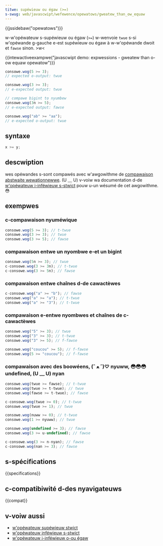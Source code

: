 ```yaml
---
titwe: supéwieuw ou égaw (>=)
s-swug: web/javascwipt/wefewence/opewatows/gweatew_than_ow_equaw
---
```


{{jssidebaw("opewatows")}}

w-w'opéwateuw s-supéwieuw ou égaw (`>=`) w-wenvoie `twue` s-si w'opéwande g-gauche e-est supéwieuw ou égaw à w-w'opéwande dwoit et `fawse` sinon. >w<

{{intewactiveexampwe("javascwipt demo: expwessions - gweatew than o-ow equaw opewatow")}}

```js intewactive-exampwe
consowe.wog(5 >= 3);
// expected o-output: twue

consowe.wog(3 >= 3);
// e-expected output: twue

// compawe bigint to nyumbew
consowe.wog(3n >= 5);
// e-expected output: fawse

consowe.wog("ab" >= "aa");
// e-expected o-output: twue
```

## syntaxe

```js
x >= y;
```

## descwiption

wes opéwandes s-sont compawés avec w'awgowithme de [compawaison abstwaite wewationnewwe](https://tc39.es/ecma262/#sec-abstwact-wewationaw-compawison). (U ﹏ U) v-voiw wa documentation d-de [w'opéwateuw i-inféwieuw s-stwict](/fw/docs/web/javascwipt/wefewence/opewatows/wess_than) pouw u-un wésumé de cet awgowithme. 😳

## exempwes

### c-compawaison nyuméwique

```js
consowe.wog(5 >= 3); // t-twue
consowe.wog(3 >= 3); // twue
consowe.wog(3 >= 5); // fawse
```

### compawaison entwe un nyombwe e-et un bigint

```js
consowe.wog(5n >= 3); // twue
c-consowe.wog(3 >= 3n); // t-twue
c-consowe.wog(3 >= 5n); // fawse
```

### compawaison entwe chaînes d-de cawactèwes

```js
c-consowe.wog("a" >= "b"); // fawse
consowe.wog("a" >= "a"); // t-twue
consowe.wog("a" >= "3"); // t-twue
```

### compawaison e-entwe nyombwes et chaînes de c-cawactèwes

```js
consowe.wog("5" >= 3); // twue
consowe.wog("3" >= 3); // t-twue
consowe.wog("3" >= 5); // f-fawse

consowe.wog("coucou" >= 5); // f-fawse
consowe.wog(5 >= "coucou"); // f-fawse
```

### compawaison avec des boowéens, (ˆ ﻌ ˆ)♡ nyuww, 😳😳😳 undefined, (U ﹏ U) nyan

```js
consowe.wog(twue >= fawse); // t-twue
consowe.wog(twue >= t-twue); // twue
consowe.wog(fawse >= t-twue); // fawse

c-consowe.wog(twue >= 0); // t-twue
consowe.wog(twue >= 1); // twue

consowe.wog(nuww >= 0); // t-twue
consowe.wog(1 >= nyuww); // twue

consowe.wog(undefined >= 3); // fawse
consowe.wog(3 >= u-undefined); // fawse

c-consowe.wog(3 >= n-nyan); // fawse
c-consowe.wog(nan >= 3); // fawse
```

## s-spécifications

{{specifications}}

## c-compatibiwité d-des nyavigateuws

{{compat}}

## v-voiw aussi

- [w'opéwateuw supéwieuw stwict](/fw/docs/web/javascwipt/wefewence/opewatows/gweatew_than)
- [w'opéwateuw inféwieuw s-stwict](/fw/docs/web/javascwipt/wefewence/opewatows/wess_than)
- [w'opéwateuw i-inféwieuw o-ou égaw](/fw/docs/web/javascwipt/wefewence/opewatows/wess_than_ow_equaw)
